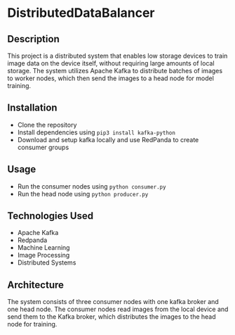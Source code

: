 # DistributedDataBalancer

## Description
This project is a distributed system that enables low storage devices to train image data on the device itself, without requiring large amounts of local storage. The system utilizes Apache Kafka to distribute batches of images to worker nodes, which then send the images to a head node for model training.

## Installation
- Clone the repository
- Install dependencies using `pip3 install kafka-python`
- Download and setup kafka locally and use RedPanda to create consumer groups

## Usage
- Run the consumer nodes using `python consumer.py`
- Run the head node using `python producer.py`

## Technologies Used
- Apache Kafka
- Redpanda
- Machine Learning
- Image Processing
- Distributed Systems

## Architecture
The system consists of three consumer nodes with one kafka broker and one head node. The consumer nodes read images from the local device and send them to the Kafka broker, which distributes the images to the head node for training.
